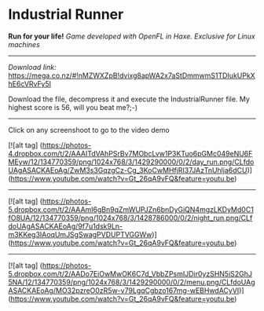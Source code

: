 Industrial Runner
==================================================
**Run for your life!**
*Game developed with OpenFL in Haxe. Exclusive for Linux machines*

***

*Download link:*
        https://mega.co.nz/#!nMZWXZpB!dvixg8apWA2x7aStDmmwmS1TDIukUPkXhE6cVRvFy5I
 

Download the file, decompress it and execute the IndustrialRunner file.
My highest score is 56, will you beat me?;-)

***

Click on any screenshoot to go to the video demo

[![alt tag] (https://photos-4.dropbox.com/t/2/AAAITdVAhPSrBv7MObcLvw1P3KTuo6pGMc049eNU6FMEyw/12/134770359/png/1024x768/3/1429290000/0/2/day_run.png/CLfdoUAgASACKAEoAg/ZwM3s3GqzgCz-Cg_3KoCwMHfjRI37JAzTnUhlja6dCU)] (https://www.youtube.com/watch?v=Gt_26qA9vFQ&feature=youtu.be)

***

[![alt tag] (https://photos-5.dropbox.com/t/2/AAAmI6gBn9qZmWUPJZn6bnDyGiQN4mgzLKDyMd0C1fO8UA/12/134770359/png/1024x768/3/1428786000/0/2/night_run.png/CLfdoUAgASACKAEoAg/9f7u1dsk9Ln-m3KKeg3IAoqUmJSgSwagPVDUPTVGGWw)] (https://www.youtube.com/watch?v=Gt_26qA9vFQ&feature=youtu.be)

***

[![alt tag] (https://photos-5.dropbox.com/t/2/AADo7EiOwMwOK6C7d_VbbZPsmIJDir0yzSHN5iS2GhJ5NA/12/134770359/png/1024x768/3/1429290000/0/2/menu.png/CLfdoUAgASACKAEoAg/MO32pzreO0zR5w-v79LgqCgbzo167mg-wEBHwdACyVI)] (https://www.youtube.com/watch?v=Gt_26qA9vFQ&feature=youtu.be)
